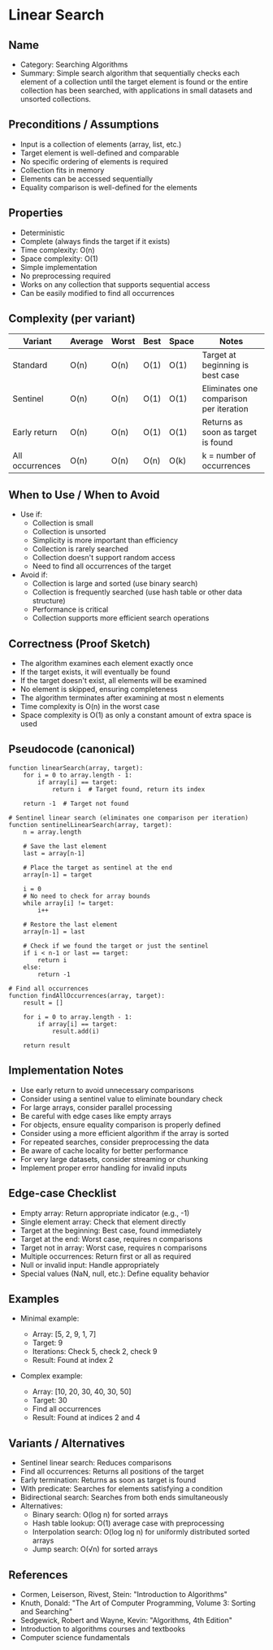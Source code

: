 # Linear Search

## Name
- Category: Searching Algorithms
- Summary: Simple search algorithm that sequentially checks each element of a collection until the target element is found or the entire collection has been searched, with applications in small datasets and unsorted collections.

## Preconditions / Assumptions
- Input is a collection of elements (array, list, etc.)
- Target element is well-defined and comparable
- No specific ordering of elements is required
- Collection fits in memory
- Elements can be accessed sequentially
- Equality comparison is well-defined for the elements

## Properties
- Deterministic
- Complete (always finds the target if it exists)
- Time complexity: O(n)
- Space complexity: O(1)
- Simple implementation
- No preprocessing required
- Works on any collection that supports sequential access
- Can be easily modified to find all occurrences

## Complexity (per variant)
| Variant | Average | Worst | Best | Space | Notes |
|---|---|---|---|---|---|
| Standard | O(n) | O(n) | O(1) | O(1) | Target at beginning is best case |
| Sentinel | O(n) | O(n) | O(1) | O(1) | Eliminates one comparison per iteration |
| Early return | O(n) | O(n) | O(1) | O(1) | Returns as soon as target is found |
| All occurrences | O(n) | O(n) | O(n) | O(k) | k = number of occurrences |

## When to Use / When to Avoid
- Use if:
  - Collection is small
  - Collection is unsorted
  - Simplicity is more important than efficiency
  - Collection is rarely searched
  - Collection doesn't support random access
  - Need to find all occurrences of the target
- Avoid if:
  - Collection is large and sorted (use binary search)
  - Collection is frequently searched (use hash table or other data structure)
  - Performance is critical
  - Collection supports more efficient search operations

## Correctness (Proof Sketch)
- The algorithm examines each element exactly once
- If the target exists, it will eventually be found
- If the target doesn't exist, all elements will be examined
- No element is skipped, ensuring completeness
- The algorithm terminates after examining at most n elements
- Time complexity is O(n) in the worst case
- Space complexity is O(1) as only a constant amount of extra space is used

## Pseudocode (canonical)
```pseudo
function linearSearch(array, target):
    for i = 0 to array.length - 1:
        if array[i] == target:
            return i  # Target found, return its index
    
    return -1  # Target not found

# Sentinel linear search (eliminates one comparison per iteration)
function sentinelLinearSearch(array, target):
    n = array.length
    
    # Save the last element
    last = array[n-1]
    
    # Place the target as sentinel at the end
    array[n-1] = target
    
    i = 0
    # No need to check for array bounds
    while array[i] != target:
        i++
    
    # Restore the last element
    array[n-1] = last
    
    # Check if we found the target or just the sentinel
    if i < n-1 or last == target:
        return i
    else:
        return -1

# Find all occurrences
function findAllOccurrences(array, target):
    result = []
    
    for i = 0 to array.length - 1:
        if array[i] == target:
            result.add(i)
    
    return result
```

## Implementation Notes
- Use early return to avoid unnecessary comparisons
- Consider using a sentinel value to eliminate boundary check
- For large arrays, consider parallel processing
- Be careful with edge cases like empty arrays
- For objects, ensure equality comparison is properly defined
- Consider using a more efficient algorithm if the array is sorted
- For repeated searches, consider preprocessing the data
- Be aware of cache locality for better performance
- For very large datasets, consider streaming or chunking
- Implement proper error handling for invalid inputs

## Edge-case Checklist
- Empty array: Return appropriate indicator (e.g., -1)
- Single element array: Check that element directly
- Target at the beginning: Best case, found immediately
- Target at the end: Worst case, requires n comparisons
- Target not in array: Worst case, requires n comparisons
- Multiple occurrences: Return first or all as required
- Null or invalid input: Handle appropriately
- Special values (NaN, null, etc.): Define equality behavior

## Examples
- Minimal example:
  - Array: [5, 2, 9, 1, 7]
  - Target: 9
  - Iterations: Check 5, check 2, check 9
  - Result: Found at index 2
  
- Complex example:
  - Array: [10, 20, 30, 40, 30, 50]
  - Target: 30
  - Find all occurrences
  - Result: Found at indices 2 and 4

## Variants / Alternatives
- Sentinel linear search: Reduces comparisons
- Find all occurrences: Returns all positions of the target
- Early termination: Returns as soon as target is found
- With predicate: Searches for elements satisfying a condition
- Bidirectional search: Searches from both ends simultaneously
- Alternatives:
  - Binary search: O(log n) for sorted arrays
  - Hash table lookup: O(1) average case with preprocessing
  - Interpolation search: O(log log n) for uniformly distributed sorted arrays
  - Jump search: O(√n) for sorted arrays

## References
- Cormen, Leiserson, Rivest, Stein: "Introduction to Algorithms"
- Knuth, Donald: "The Art of Computer Programming, Volume 3: Sorting and Searching"
- Sedgewick, Robert and Wayne, Kevin: "Algorithms, 4th Edition"
- Introduction to algorithms courses and textbooks
- Computer science fundamentals
